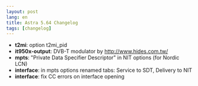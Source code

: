 ```yaml
---
layout: post
lang: en
title: Astra 5.64 Changelog
tags: [changelog]
---
```


- **t2mi**: option t2mi_pid
- **it950x-output**: DVB-T modulator by http://www.hides.com.tw/
- **mpts**: "Private Data Specifier Descriptor" in NIT options (for Nordic LCN)
- **interface**: in mpts options renamed tabs: Service to SDT, Delivery to NIT
- **interface**: fix CC errors on interface opening

